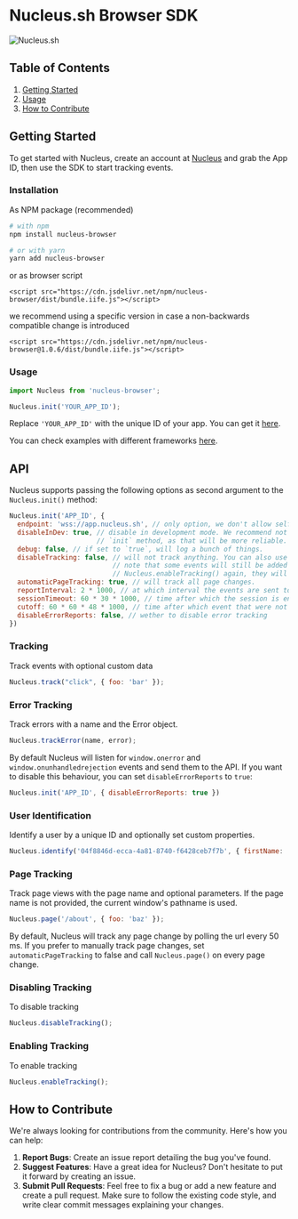 # Nucleus.sh Browser SDK

![Nucleus.sh](https://intriguing-lemonade-efa.notion.site/image/https%3A%2F%2Fs3-us-west-2.amazonaws.com%2Fsecure.notion-static.com%2Fb00319ab-5801-40dc-b0f4-5de683b11d61%2Fgithub_browser_sdk_banner.jpg?id=9fabfb89-61d3-4d87-97ff-ef88c9bd8947&table=block)

## Table of Contents

1. [Getting Started](#getting-started)
2. [Usage](#usage)
3. [How to Contribute](#how-to-contribute)

## Getting Started

To get started with Nucleus, create an account at [Nucleus](https://dash.nucleus.sh/login) and grab the App ID, then
use the SDK to start tracking events.

### Installation

As NPM package (recommended)

```bash
# with npm
npm install nucleus-browser

# or with yarn
yarn add nucleus-browser
```

or as browser script

```
<script src="https://cdn.jsdelivr.net/npm/nucleus-browser/dist/bundle.iife.js"></script>
```

we recommend using a specific version in case a non-backwards compatible change is introduced

```
<script src="https://cdn.jsdelivr.net/npm/nucleus-browser@1.0.6/dist/bundle.iife.js"></script>
```

### Usage


```javascript
import Nucleus from 'nucleus-browser';

Nucleus.init('YOUR_APP_ID');
```

Replace `'YOUR_APP_ID'` with the unique ID of your app. You can get it [here](https://dash.nucleus.sh/account).

You can check examples with different frameworks [here](./playground).

## API

Nucleus supports passing the following options as second argument to the `Nucleus.init()` method:

```js
Nucleus.init('APP_ID', {
  endpoint: 'wss://app.nucleus.sh', // only option, we don't allow self hosting yet :(
  disableInDev: true, // disable in development mode. We recommend not to call
                      // `init` method, as that will be more reliable.
  debug: false, // if set to `true`, will log a bunch of things.
  disableTracking: false, // will not track anything. You can also use `Nucleus.disableTracking()`.
                          // note that some events will still be added to the queue, so if you call
                          // Nucleus.enableTracking() again, they will be sent to the server.
  automaticPageTracking: true, // will track all page changes.
  reportInterval: 2 * 1000, // at which interval the events are sent to the server.
  sessionTimeout: 60 * 30 * 1000, // time after which the session is ended
  cutoff: 60 * 60 * 48 * 1000, // time after which event that were not sent yet are deleted
  disableErrorReports: false, // wether to disable error tracking
})
```

### Tracking

Track events with optional custom data

```javascript
Nucleus.track("click", { foo: 'bar' });
```

### Error Tracking

Track errors with a name and the Error object.

```javascript
Nucleus.trackError(name, error);
```

By default Nucleus will listen for `window.onerror` and `window.onunhandledrejection` events and send them to the API. If you want
to disable this behaviour, you can set `disableErrorReports` to `true`:

```js
Nucleus.init('APP_ID', { disableErrorReports: true })
```

### User Identification

Identify a user by a unique ID and optionally set custom properties.

```javascript
Nucleus.identify('04f8846d-ecca-4a81-8740-f6428ceb7f7b', { firstName: 'Brendan', lastName: 'Eich' });
```

### Page Tracking

Track page views with the page name and optional parameters. If the page name is not provided, the current window's pathname is used.

```javascript
Nucleus.page('/about', { foo: 'baz' });
```

By default, Nucleus will track any page change by polling the url every 50 ms. If you prefer to manually track page changes, set `automaticPageTracking` to false and call `Nucleus.page()` on every page change.

### Disabling Tracking

To disable tracking

```javascript
Nucleus.disableTracking();
```

### Enabling Tracking

To enable tracking

```javascript
Nucleus.enableTracking();
```

## How to Contribute

We're always looking for contributions from the community. Here's how you can help:

1. **Report Bugs**: Create an issue report detailing the bug you've found.
2. **Suggest Features**: Have a great idea for Nucleus? Don't hesitate to put it forward by creating an issue.
3. **Submit Pull Requests**: Feel free to fix a bug or add a new feature and create a pull request. Make sure to follow the existing code style, and write clear commit messages explaining your changes.
